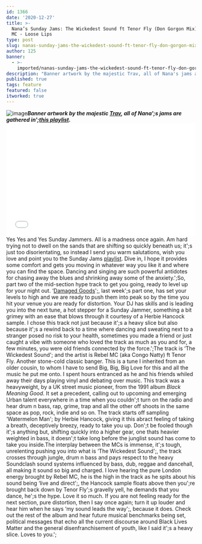 ```yaml
---
id: 1366
date: '2020-12-27'
title: >-
  Nana’s Sunday Jams: The Wickedest Sound ft Tenor Fly (Don Gorgon Mix) - Rebel
  MC - Loose Lips
type: post
slug: nanas-sunday-jams-the-wickedest-sound-ft-tenor-fly-don-gorgon-mix-rebel-mc
author: 125
banner:
  - >-
    imported/nanas-sunday-jams-the-wickedest-sound-ft-tenor-fly-don-gorgon-mix-rebel-mc/image1366.jpeg
description: "Banner artwork by the majestic Trav, all of Nana's jams are gathered in\_this playlist. Yes Yes and Yes Sunday Jammers. All is a madness once again. Am hard trying not to dwell on the sands that are shifting so quickly beneath us; it’s just too disorientating, so instead I send you warm salutations, wish you [...]Read More..."
published: true
tags: feature
featured: false
itworked: true
---
```

![image](../imported/nanas-sunday-jams-the-wickedest-sound-ft-tenor-fly-don-gorgon-mix-rebel-mc/image1366.jpeg)**_Banner artwork by the majestic [Trav](https://www.backdownwarchild.co.uk/), all of Nana';s jams are gathered in';_[_this playlist_](https://open.spotify.com/playlist/12UoQ8ov5i6P8BIfm2lOjS?si=jarAn1CXSEuYB9vAxJidOg)_._**<iframe width='100%' height='300' scrolling='no' frameborder='no' allow='autoplay' src='//www.youtube.com/embed/N8AQACnoAzc?wmode=opaque'></iframe>Yes Yes and Yes Sunday Jammers. All is a madness once again. Am hard trying not to dwell on the sands that are shifting so quickly beneath us; it';s just too disorientating, so instead I send you warm salutations, wish you love and point you to the Sunday Jams [playlist](https://open.spotify.com/playlist/12UoQ8ov5i6P8BIfm2lOjS?si=jarAn1CXSEuYB9vAxJidOg). Dive in, I hope it provides some comfort and gets you moving in whatever way you like it and where you can find the space. Dancing and singing are such powerful antidotes for chasing away the blues and shrinking away some of the anxiety.';So, part two of the mid-section hype track to get you going, ready to level up for your night out. ‘[Damaged Goods](http://loose-lips.co.uk/blog/nanas-sunday-jams-damaged-goods-gang-of-four)';, last week';s part one, has set your levels to high and we are ready to push them into peak so by the time you hit your venue you are ready for distortion. Your DJ has skills and is leading you into the next tune, a hot stepper for a Sunday Jammer, something a bit grimey with an ease that blows through it courtesy of a Herbie Hancock sample. I chose this track not just because it';s a heavy slice but also because it';s a rewind back to a time where dancing and sweating next to a stranger posed no risk to your health, sometimes you made a friend or just caught a vibe with someone who loved the track as much as you and for, a few minutes, you were old friends connected by the force.';The track is ‘The Wickedest Sound'; and the artist is Rebel MC (aka Congo Natty) ft Tenor Fly. Another stone-cold classic banger. This is a tune I inherited from an older cousin, to whom I have to send Big, Big, Big Love for this and all the music he put me onto. I spent hours entranced as he and his friends whiled away their days playing vinyl and debating over music. This track was a heavyweight, by a UK street music pioneer, from the 1991 album _Black Meaning Good_. It set a precedent, calling out to upcoming and emerging Urban talent everywhere in a time when you couldn';t turn on the radio and hear drum n bass, rap, grime, trap and all the other off shoots in the same space as pop, rock, indie and so on. The track starts off sampling ‘Watermelon Man'; by Herbie Hancock, giving it this abract feeling of taking a breath, deceptively breezy, ready to take you up. Don';t be fooled though it';s anything but, shifting quickly into a higher gear, one thats heavier weighted in bass, it doesn';t take long before the junglist sound has come to take you inside.The interplay between the MCs is immense, it';s tough, unrelenting pushing you into what is ‘The Wickedest Sound';, the track crosses through jungle, drum n bass and pays respect to the heavy Soundclash sound systems influenced by bass, dub, reggae and dancehall, all making it sound so big and charged. I love hearing the pure London energy brought by Rebel MC, he is the high in the track as he spits about his sound being ‘live and direct';, the Hancock sample floats above then you';re brought back down by Tenor Fly';s gravelly yell, he demands that you dance, he';s the hype. Love it so much. If you are not feeling ready for the next section, pure distortion, then I say once again; turn it up louder and hear him when he says ‘my sound leads the way';, because it does. Check out the rest of the album and hear future musical benchmarks being set, political messages that echo all the current discourse around Black Lives Matter and the general disenfranchisement of youth, like I said it';s a heavy slice. Loves to you.';